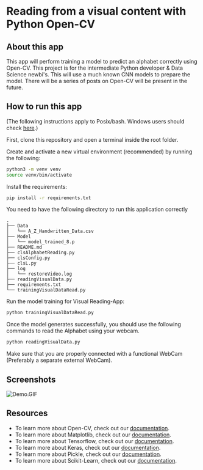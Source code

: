 # Reading from a visual content with Python Open-CV

## About this app

This app will perform training a model to predict an alphabet correctly using Open-CV. This project is for the intermediate Python developer & Data Science newbi's. This will use a much known CNN models to prepare the model. There will be a series of posts on Open-CV will be present in the future.


## How to run this app

(The following instructions apply to Posix/bash. Windows users should check
[here](https://docs.python.org/3/library/venv.html).)

First, clone this repository and open a terminal inside the root folder.

Create and activate a new virtual environment (recommended) by running
the following:

```bash
python3 -m venv venv
source venv/bin/activate
```

Install the requirements:

```bash
pip install -r requirements.txt
```
You need to have the following directory to run this application correctly 

```
.
├── Data
│   └── A_Z_Handwritten_Data.csv
├── Model
│   └── model_trained_8.p
├── README.md
├── clsAlphabetReading.py
├── clsConfig.py
├── clsL.py
├── log
│   └── restoreVideo.log
├── readingVisualData.py
├── requirements.txt
└── trainingVisualDataRead.py

```

Run the model training for Visual Reading-App:

```bash
python trainingVisualDataRead.py
```
Once the model generates successfully, you should use the following commands to read the Alphabet using your webcam.

```bash
python readingVisualData.py
```

Make sure that you are properly connected with a functional WebCam (Preferably a separate external WebCam).

## Screenshots

![Demo.GIF](Demo.GIF)

## Resources

- To learn more about Open-CV, check out our [documentation](https://opencv.org/opencv-free-course/).
- To learn more about Matplotlib, check out our [documentation](https://matplotlib.org/stable/contents.html).
- To learn more about Tensorflow, check out our [documentation](https://www.tensorflow.org/tutorials).
- To learn more about Keras, check out our [documentation](https://keras.io/guides/).
- To learn more about Pickle, check out our [documentation](https://docs.python.org/3/library/pickle.html).
- To learn more about Scikit-Learn, check out our [documentation](https://scikit-learn.org/stable/tutorial/index.html).
